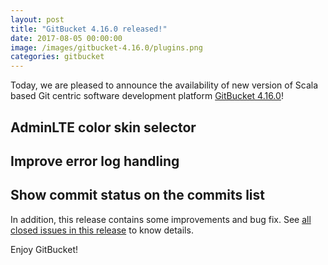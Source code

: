 ```yaml
---
layout: post
title: "GitBucket 4.16.0 released!"
date: 2017-08-05 00:00:00
image: /images/gitbucket-4.16.0/plugins.png
categories: gitbucket
---
```


Today, we are pleased to announce the availability of new version of Scala based Git centric software development platform [GitBucket 4.16.0](https://github.com/gitbucket/gitbucket/releases/tag/4.16.0)!

## AdminLTE color skin selector

## Improve error log handling

## Show commit status on the commits list

In addition, this release contains some improvements and bug fix. See [all closed issues in this release](https://github.com/gitbucket/gitbucket/issues?q=is%3Aclosed+milestone%3A4.16) to know details.

Enjoy GitBucket!

